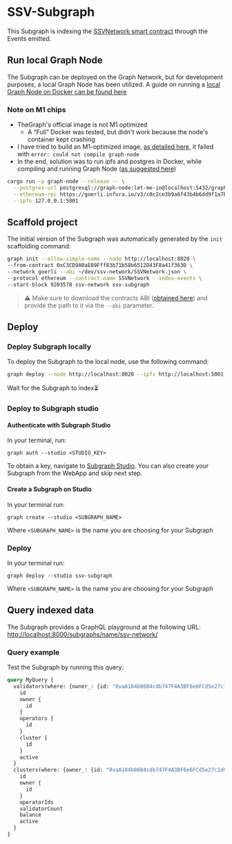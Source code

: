 # SSV-Subgraph

This Subgraph is indexing the [SSVNetwork smart contract](https://goerli.etherscan.io/address/0xC3CD9A0aE89Fff83b71b58b6512D43F8a41f363D) through the Events emitted.

## Run local Graph Node

The Subgraph can be deployed on the Graph Network, but for development purposes, a local Graph Node has been utilized. A guide on running a [local Graph Node on Docker can be found here](https://github.com/graphprotocol/graph-node/tree/master/docker)

### Note on M1 chips

- TheGraph's official image is not M1 optimized
    - A “Full” Docker was tested, but didn't work because the node's container kept crashing
- I have tried to build an M1-optimized image, [as detailed here](https://github.com/graphprotocol/graph-node/tree/master/docker#running-graph-node-on-an-macbook-m1), it failed with `error: could not compile graph-node`
- In the end, solution was to run ipfs and postgres in Docker, while compiling and running Graph Node ([as suggested here](https://github.com/graphprotocol/graph-node/issues/2325#issuecomment-944844838))

```bash
cargo run -p graph-node --release -- \
  --postgres-url postgresql://graph-node:let-me-in@localhost:5432/graph-node \
  --ethereum-rpc https://goerli.infura.io/v3/c0c2ce3b9a6f43b4b6dd9f1a7b002fc7 \
  --ipfs 127.0.0.1:5001
```

## Scaffold project

The initial version of the Subgraph was automatically generated by the `init` scaffolding command:

```bash
graph init --allow-simple-name --node http://localhost:8020 \
--from-contract 0xC3CD9A0aE89Fff83b71b58b6512D43F8a41f363D \
--network goerli --abi ~/dev/ssv-network/SSVNetwork.json \
--protocol ethereum --contract-name SSVNetwork --index-events \
--start-block 9203578 ssv-network ssv-subgraph
```

> ⚠️ Make sure to download the contracts ABI ([obtained here](docs.ssv.network/developers/smart-contracts)) and provide the path to it via the `--abi` parameter.


## Deploy
### Deploy Subgraph locally

To deploy the Subgraph to the local node, use the following command:

```bash
graph deploy --node http://localhost:8020 --ipfs http://localhost:5001 ssv-network
```

Wait for the Subgraph to index⏳

### Deploy to Subgraph studio

#### Authenticate with Subgraph Studio

In your terminal, run:

```
graph auth --studio <STUDIO_KEY>  
```

To obtain a key, navigate to [Subgraph Studio](https://thegraph.com/studio/). You can also create your Subgraph from the WebApp and skip next step.

#### Create a Subgraph on Studio

In your terminal run:

```
graph create --studio <SUBGRAPH_NAME>
```

Where `<SUBGRAPH_NAME>` is the name you are choosing for your Subgraph

### Deploy

In your terminal run:

```
graph deploy --studio ssv-subgraph
```

Where `<SUBGRAPH_NAME>` is the name you are choosing for your Subgraph

## Query indexed data

The Subgraph provides a GraphQL playground at the following URL: [http://localhost:8000/subgraphs/name/ssv-network/](http://localhost:8000/subgraphs/name/ssv-network/)

### Query example

Test the Subgraph by running this query:

```graphql
query MyQuery {
  validators(where: {owner_: {id: "0xaA184b86B4cdb747F4A3BF6e6FCd5e27c1d92c5c"}}) {
    id
    owner {
      id
    }
    operators {
      id
    }
    cluster {
      id
    }
    active
  }
  clusters(where: {owner_: {id: "0xaA184b86B4cdb747F4A3BF6e6FCd5e27c1d92c5c"}}) {
    id
    owner {
      id
    }
    operatorIds
    validatorCount
    balance
    active
  }
}
```